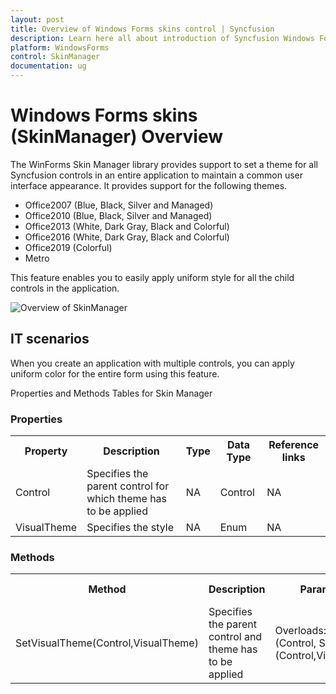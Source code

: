 ```yaml
---
layout: post
title: Overview of Windows Forms skins control | Syncfusion
description: Learn here all about introduction of Syncfusion Windows Forms skins (SkinManager) control, its elements and more details.
platform: WindowsForms
control: SkinManager 
documentation: ug
---
```


# Windows Forms skins (SkinManager) Overview

The WinForms Skin Manager library provides support to set a theme for all Syncfusion controls in an entire application to maintain a common user interface appearance. It provides support for the following themes.

* Office2007 (Blue, Black, Silver and Managed)
* Office2010 (Blue, Black, Silver and Managed)
* Office2013 (White, Dark Gray, Black and Colorful)
* Office2016 (White, Dark Gray, Black and Colorful)
* Office2019 (Colorful)
* Metro

This feature enables you to easily apply uniform style for all the child controls in the application.

![Overview of SkinManager](skin_images/overview.png)

## IT scenarios

When you create an application with multiple controls, you can apply uniform color for the entire form using this feature. 

Properties and Methods Tables for Skin Manager 

### Properties

<table>
<tr>
<th>
Property </th><th>
Description </th><th>
Type </th><th>
Data Type </th><th>
Reference links </th></tr>
<tr>
<td>
Control </td><td>
Specifies the parent control for which theme has to be applied </td><td>
NA </td><td>
Control  </td><td>
NA </td></tr>
<tr>
<td>
VisualTheme</td><td>
Specifies the style </td><td>
NA</td><td>
Enum  </td><td>
NA</td></tr>
</table>

### Methods

<table>
<tr>
<th>
Method </th><th>
Description </th><th>
Parameters </th><th>
Type </th><th>
Return Type </th><th>
Reference links </th></tr>
<tr>
<td>
SetVisualTheme(Control,VisualTheme)</td><td>
Specifies the parent control and theme has to be applied </td><td>
Overloads: 1) (Control, String) 2) (Control,VisualTheme) </td><td>
NA </td><td>
Void </td><td>
NA </td></tr>
</table>
